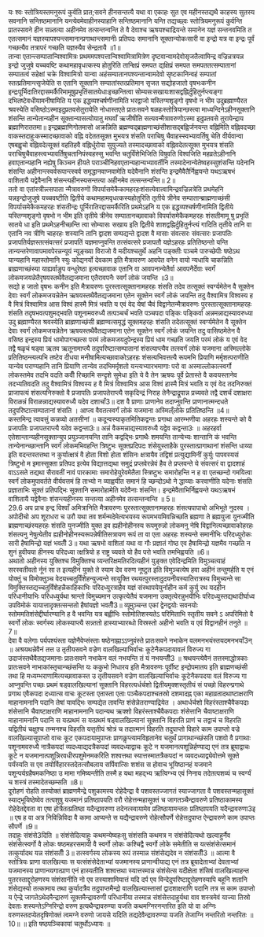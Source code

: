 

  
यः श्वः स्तोत्रियस्तमनुरूपं कुर्वति प्रात;सवने हीनसन्तत्यै यथा वा एकाहः सुत एव महीनस्तद्यथै काहस्य सुतस्य सवनानि सन्तिष्ठमानानि यन्त्येवमेवाहीनस्याहानि सन्तिष्ठमानानि यन्ति तद्यच्छ्वः स्तोत्रियमनुरूपं कुर्वन्ति प्रातस्सवने हीन सन्न्तत्या अहीनमेव तत्सन्तन्वन्ति ते वै देवाश्च ऋषयश्चाद्रियन्ते समानेन यज्ञं सन्तनवमिति त एतत्समानं यज्ञस्यापश्यन्त्समानान्प्रगाथान्त्समानीः प्रतिपदः समानानि सूक्तान्योकःसारी वा इन्द्रो यत्र वा इन्द्रः पूर्वं गच्छत्यैव तत्रापरं गच्छति यज्ञस्यैव सेन्द्रतायै ॥1॥  
तान्वा एतान्त्सम्पातान्विश्वामित्रः प्रथममपश्यत्तान्विश्वामित्रामित्रेण दृष्टवान्वामदेवोसृजतैत्वामिन्द्र वज्रिन्नत्रयन्न इन्द्रो जुजुषे यच्चवष्टि कथामहावृधत्कस्य होतुरिति तान्क्षिप्रं समपत द्यक्षिप्रं समपत समपततत्सम्पातानां सम्पातत्वं सहेक्षां चक्रे विश्वामित्रो यान्वा अहंसम्पातानपश्यन्तान्वामदेवो सृष्टकानिन्वहं सम्पातां स्तत्प्रतिमान्त्सृजेयेति स एतानि सूक्तानि सम्पातांस्तत्प्रतिमान सृजत सद्योहजातो वृषभःकनीन इन्द्रःपूर्भिदातिरद्दासमर्कैरिमामूषुप्रभृतिंसातयेधाःइच्छन्तित्वा सोम्यसःसखायःशासद्वह्निर्दुहितुर्नप्त्यङ्गा दभितष्टेवधीयामनीषामिति य एक इद्धव्यश्चर्षणीनामिति भरद्वाजो यस्तिग्मशृङ्गो वृषभो न भीम उदुब्रह्माण्यैरत श्रवस्येति वसिष्ठोऽस्माइदुप्रतवसेतुरायेति नोधास्तएते प्रातःसवने षळहःस्तोत्रियान्छस्त्वा माध्यन्दिनेऽहीनसूक्तानि शंसन्ति तान्येतान्यहीन सूक्तान्यासत्योयातु मघवाँ ऋजीषीति सत्यवन्मैत्रावरुणोऽस्मा इदुप्रतवसे तुरायेन्द्राय ब्रह्माणिराततमा॥ इन्द्रब्रह्माणिगोतमासो अक्रन्निति ब्रह्मण्वद्ब्राह्मणाच्छंसीशासद्बह्विर्जनयन्त वह्निमिति वह्निवदच्छा वाकस्तदाहुःकस्मादच्छावाको वह्नि वदेततसूक्त मुभयत्र शंसति पराचिषु चैवाहस्स्वभ्यावर्तिषु चेति वीर्यवान्वा एषबह्वृचो वह्निवदेत्सूक्तं वहतिहवै वह्निर्धुरोया सुयुज्यते तस्मादच्छावाको वह्निवदेतत्सूक्त मुभयत्र शंसति पराचिषुचैवाहस्त्वभ्यावर्तिषुचतानिपंस्वहस्सु भवन्ति चतुर्विंशेभिजिति विषुवति विश्वजिति महव्रतेऽहीनानि हवाएतान्यहानि नह्येषु किञ्चन हीयते पराञ्चीनिहवएतान्यहान्यभ्यावर्तीनि तस्मादेनान्येतेष्वहस्सुशंसन्ति यदेनानि शंसन्ति अहीनान्त्स्वर्वरूपान्त्स्वर्व समृद्धानवाप्नवामेति यदेवैनानि शंसन्ति इन्द्रमैवैतैर्निह्वयन्ते यथऽऋषभं वाशितायै यद्वेवैनानि शंसन्त्यहीनस्यसन्तत्या अहीनमेव तत्सन्तन्वन्ति॥ 2॥  
ततो वा एतांस्त्रीन्न्त्सपाता न्मैत्रावरुणॊ विपर्यासमेकैकामहरहःशंसत्येवात्वामिन्द्रवज्रिन्नत्रेति प्रथमेहनि यन्नइन्द्रोजुजुषे यच्चवष्टीति द्वितीये कथामहामवृधत्कस्यहोतुरिति तृतीये त्रीनेव सम्पातान्ब्राह्मणाच्छंसी विपर्यासमेकैकमहरहः शंसतीन्द्रः पूर्भिरातिरद्दासमर्कैरिति प्रथमेऽहनि य एक इद्धव्यश्चर्षणीनामिति द्वितीये यस्तिग्मशृङ्गो वृषभो न भीम इति तृतीये त्रीनेव सम्पातानच्छावाको विपर्यासमेकैकमहरहः शंसतीमामू षु प्रभृतिं सातये धा इति प्रथमेऽहनीच्छन्ति त्वा सोम्यासः सखाय इति द्वितीये शाशद्वह्निर्दुहितुर्नप्त्यं गादिति तृतीये तानि वा एतानि नव त्रीणि चाहरहः शस्यानि तानि द्वादश सम्पद्यन्ते द्वादश वै मासाः संवत्सरः संवत्सरः प्रजापतिः प्रजापतिर्यज्ञस्तत्संवत्सरं प्रजापतिं यज्ञमाप्नुवन्ति तत्संवत्सरे प्रजापतौ यज्ञेऽहरहः प्रतितिष्ठन्तो यन्ति तान्यन्तरेणावापमावपेरन्नन्यूयं न्यूङ्ख्या विराजो वै मदीयश्चतुर्थे अहनि पङ्क्तीः पञ्चमे पारुच्छेपीः षष्ठेऽथ यान्यहानि महास्तोमानि स्युः कोद्यनर्यो देवकाम इति मैत्रावरुण आवपेत वनेन वायो न्यधायि चाकन्निति ब्राह्मणाच्छंस्या याह्यर्वाङुप वन्धुरेष्ठा इत्यच्छावाक एतानि वा आवपनान्येतैर्वा आवपनैर्देवाः स्वर्गं लोकमजयन्नेतैरृषयस्तथैवैतद्यजमाना एतैरावपनैः स्वर्गं लोकं जयन्ति ॥3॥  
सद्यो ह जातो वृषभः कनीन इति मैत्रावरुणः पुरस्तात्सूक्तानामहरहः शंसति तदेव तत्सूक्तं स्वर्ग्यमेतेन वै सूक्तेन देवाः स्वर्गं लोकमजयन्नेतेन ऋषयस्तथैवैतद्यजमाना एतेन सूक्तेन स्वर्गं लोकं जयन्ति तदु वैश्वामित्र विश्वस्य ह वै मित्रं विश्वामित्र आस विश्वं हास्मै मित्रं भवति य एवं वेद येषां चैवं विद्वानेतन्मैत्रावरुणः पुरस्तात्सूक्तानामहरहः शंसति तदृषभवत्पशुमद्भवति पशूनामवरुध्यै तत्पञ्चर्चं भवति पञ्चपदा पङ्किः पङ्किर्वा अन्नमन्नाद्यस्यावरुध्या उदु ब्रह्माण्यैरत श्रवस्येति ब्राह्मणाच्छंसी ब्रह्मण्वत्समृद्धं सूक्तमहरहः शंसति तदेतत्सूक्तं स्वर्ग्यमेतेन वै सूक्तेन देवाः स्वर्गं लोकमजयन्नेतेन ऋषयस्तथैवैतद्यजमाना एतेन सूक्तेन स्वर्गं लोकं जयन्ति तदु वासिष्ठमेतेन वै वसिष्ठ इन्द्रस्य प्रियं धामोपागच्छत्स परमं लोकमजयदुपेन्द्रस्य प्रियं धाम गच्छति जयति परमं लोकं य एवं वेद तद्वै षळृचं षड्वा ऋतव ऋतूनामाप्त्यै तदुपरिष्टात्सम्पातानां शंसत्याप्त्यैव तत्स्वर्गं लोकं यजमाना अस्मिल्लोके प्रतितिष्ठन्त्यत्यभि तष्टेव दीधया मनीषामित्यच्छावाकोऽहरहः शंसत्यभिवत्तत्यै रूपमभि प्रियाणि मर्मृशत्पराणीति यान्येव पराण्यहानि तानि प्रियाणि तान्येव तदभिमर्मृशतो यन्त्यभ्यारभमाणाः परो वा अस्माल्लोकात्स्वर्गो लोकस्तमेव तदभि वदति कवीँ रिच्छामि सन्दृशे सुमेधा इति ये वै तेन ऋषयः पूर्वे प्रेतास्ते वै कवयस्तानेव तदभ्यतिवदति तदु वैश्वामित्रं विश्वस्य ह वै मित्रं विश्वामित्र आस विश्वं हास्मै मित्रं भवति य एवं वेद तदनिरुक्तं प्राजापत्यं शंसत्यनिरुक्तो वै प्रजापतिः प्रजापतेराप्त्यै सकृदिन्द्रं निराह तेनैन्द्राद्रूपान्न प्रच्यवते तद्वै दशर्चं दशाक्षरा विराळन्नं विराळन्नाद्यस्यावरुध्यै यदेव दशार्चां3॥ दश वै प्राणाः प्राणानेव तदाप्नुवन्ति प्राणानात्मन्दधते तदुपरिष्टात्सम्पातानां शंसति । आप्त्व वैवतत्स्वर्गं लोकं यजमाना अस्मिल्ँलोके प्रतितिष्ठन्ति ॥4॥  
कस्तमिन्द्र त्वावसुं कन्नव्यो अतसीनां ॥ कदून्वस्याकृतमितिकद्वन्तः प्रगाथा आरम्भणीया अहरहः शस्यन्ते को वै प्रजापतिः प्रजापतराप्त्यै यदेव कद्वन्ता3ः॥ अन्नं वैकमन्नाद्यस्यावरुध्यै यद्वेव कद्वन्ता3ः ॥ अहरहर्वा एतेशान्तान्यहीनसूक्तान्युप प्रयुञ्जानयन्ति तानि कद्वद्भिः प्रगाथैः शमयन्ति तान्येभ्यः शान्तानि कं भवन्ति तान्येनान्च्छान्तानि स्वर्गं लोकमभिवहन्ति त्रिष्टुभः सूक्तप्रदिपदः शंसेयुस्ताहैके पुरस्तात्प्रागाथानां शंसन्ति धाय्या इति वदन्तस्तत्तथा न कुर्यात्क्षत्रं वै होता विशो होता शंसिनः क्षत्रायैव तद्विशं प्रत्युद्यामिनीं कुर्युः पापवस्यसं त्रिष्टुभो म इमास्सूक्ता प्रतिपद इत्येव विद्यात्तद्यथा समुद्रं प्रप्लवेरन्नेवं हैव ते प्रप्लवन्ते ये संवत्सरं वा द्वादशाहं वाऽऽसते तद्यथा सैरावतीं नावं पारकामाः समारोहेयुरेवमेतैता स्त्रिष्टुभः समारोहन्ति न ह वा एतच्छन्दो गमयित्वा स्वर्गं लोकमुपावर्तते वीर्यवत्तमं हि ताभ्यो न व्याह्वयीत समानं हि च्छन्दोऽथो ने द्धाय्याः करवाणीति यदेनाः शंसति प्रज्ञाताभिः सूक्तं प्रतिपद्भिः सूक्तानि समारोहामेति यदेवैनाः शंसन्ति। इन्द्रमेवैताभिर्निह्वयन्ते यथऽऋषभं वाशितायै यद्वेवैनाः शंसन्त्यहीनस्य सन्तत्या अहीनमेव तत्सन्तन्वन्ति ॥ 5॥  
29.6 अप प्राच इन्द्र विश्वाँ अमित्रानिति मैत्रावरुणः पुरस्तात्सूक्तानामहरहः शंसत्यपापाचो अभिभूते नुदस्व । अपोदीचो अप शूराधरा च उरौ यथा तव शर्मन्मदेमेत्यभयस्य रूपमभयमिवन्निच्छति ब्रह्मणा ते ब्रह्मयुजा युनज्मीति ब्राह्मणाच्छंस्यहरहः शंसति युनज्मीति युक्त इव ह्यहीनोहीनस्य रूपमुरुन्नो लोकमनु नेषि विद्वानित्यच्छावाकोहरहः शंसत्यनु नेषुत्येतीव ह्यहीनोहीनस्यरूपन्नेषीतिसत्रायण रूपं ता वा एता अहरहः शस्यन्ते समानीभिः परिदध्युरोकः सारी हैषामिन्द्रो यज्ञं भवतीँ 3॥ यथा ऋषभो वाशितां यथा वा गौः प्रज्ञातं गोष्ठ एव हैषामिन्द्रो यज्ञमैव गच्छति न शुनं हुवीयया हीनस्य परिदध्या त्क्षत्रियो ह राष्ट्र च्यवते यो हैव परो भवति तमभिह्वयति ॥6॥  
अथातो अहीनस्य युक्तिश्च विमुक्तिश्च व्यन्तरिक्षमतिरदित्यहीनं युङ्क्त एवेदिन्द्रमिति विमुञ्चत्याहं सरस्वतीवतो र्नूनं सा त इत्यहीनं युक्ते ते स्याम देव वरुण नूष्टुत इति विमुञ्चत्येष हवा अहीनं तन्तुमर्हति य एनं योक्तुं च विमोक्तुञ्च वेदयच्चतुर्विंशेहन्युज्यन्ते सायुक्ति रथयत्पुरस्तादुदयनीयस्यातिरात्रस्य विमुच्यन्ते सा विमुक्तिस्तद्यच्चतुर्विंशेहन्नैकाहिकाभिः परिदध्युरत्राहैव यज्ञं संस्थापयेयुर्नाहीन कर्म कुर्यु रथ यदहीन परिधानीयाभिः परिधध्युर्यथा श्रान्तो विमुच्यमान उत्कृत्येतैवं यजमाना उक्तृत्येरन्नुभयीभिः परिदध्युस्तद्यथादीर्घाध्व उपविमोकं यायात्तादृक्तत्सन्ततो हैषांयज्ञो भवतीँ3॥ व्यूमुञ्चन्त एकां द्वेनद्वयोः सवनयोः स्तोममतिशंसेद्दीर्घारण्यानि ह वै भवन्ति यत्र बह्वीभिः स्तोमोतिशस्यतेऽ परिमिताभि स्तृतीय सवने ऽ अपरिमितो वै स्वर्गो लोकः स्वर्गस्य लोकस्याप्त्यै सन्न्ततो हास्याभ्यारब्धो विस्रस्तो अहीनो भवति य एवं विद्वानहीनं तनुते ॥7॥  
देवा वै वलेगाः पर्यपश्यंस्ता यज्ञेनैवेप्संस्ताः षष्ठेनाह्नाऽऽप्नुवंस्ते प्रातःसवने नभाकेन वलमनभयंस्तयदमनभयाँ3न् ॥ अश्रयथन्नेवैनं तत्त उ तृतीयसवने वज्रेण वालखिल्याभिर्वाचः कूटेनैकपदायावलं विरुज्य गा उदाजंस्तथैवैतद्यजमानाः प्रातःसवने नभाकेन वलं नभयन्ति तं यं नभयन्तीँ3 ॥ श्रथयन्त्येवैनं तत्तस्माद्धोत्रकाः प्रातःसवने नाभाकांस्तृचान्च्छंसन्ति यः ककुभो निधारय इति मैत्रावरुणः पूर्वीष्ट इन्द्रोपमातय इति ब्राह्मणच्छंसी तथा हि मध्यम्भराणामित्यच्छावाकस्त उ तृतीयसवने वज्रेण वालखिल्याभिर्वाचः कूटेनैकपदया वलं विरुज्य गा आप्नुवन्ति पच्छः प्रथमं षड्वालखिल्यानां सूक्तानि विहरत्यर्धर्चशो द्वितीयमृक्शस्तृतीयं सं पच्छो विहरन्प्रगाथे प्रगाथ एवैकपदा दध्यात्स वाचः कूटस्ता एतास्ता एताः पञ्चैकपदाश्चतस्रो दशमादह्न एका महाव्रतादथाष्टाक्षराणि माहानामनानि पदानि तेषां यावद्भिः सम्पद्येत तावन्ति शंसेन्नेतराण्याद्रियेत । अथार्धर्चशो विहरंस्ताश्चैवैकपदाः शंसेत्तानि चैवाष्टाक्षराणि माहानामनानि पदान्यथ ऋक्शो विहरंस्ताश्चैवैकपदाः शंसेत्तानि चैवाष्टाक्षराणि माहानामनानि पदानि स यत्प्रथमं स यत्प्रथमं षड्वालखिल्यानां सूक्तानि विहरति प्राणं च तद्वाचं च विहरति यद्वितीयं चक्षुश्च तन्मनश्च विहरति यत्तृतीयं श्रोत्रं च तदात्मानं विहरति तदुपाप्तो विहारे काम उपाप्तो वज्रे वालखिल्यासूपाप्तो वाचः कूट एकपदायामुपाप्तः प्राणकॢप्त्यामविहृतानेव चतुर्थं प्रागाथान्च्छंसति पशवो वै प्रगाथाः पशूनामवरुध्यै नात्रैकपदां व्यदध्याद्यदत्रैकपदां व्यवदध्याद्वाचः कूटे न यजमानत्पशून्निर्हण्याद्य एनं तत्र ब्रूयाद्वाचः कूटे न यजमानात्पशून्निरवधीरपशुमेनमकरिति शश्वत्तथा स्यात्तस्मातत्रैकपदां न व्यवदध्याद्व्येवोत्तमे सूक्ते पर्यंस्यति स एव तयोर्विहारस्तदेतत्सौबलाय सर्पिवात्सिः शशंस स होवाच भूयिष्ठानहं यजमाने पशून्पर्यग्रहैषमकनिष्ठा उ मामा गमिष्यन्तीति तस्मै ह यथा महद्भ्य ऋत्विग्भ्य एवं निनाय तदेतत्पशव्यं च स्वर्ग्यं च शस्त्रं तस्मादेतच्छम्सति ॥8॥  
दूरोहणं रोहति तस्योक्तं ब्राह्मणमैन्द्रे पशुकामस्य रोहेदैन्द्रा वै पशवस्तज्जागतं स्याज्जागता वै पशवस्तन्महासूक्तं स्याद्भूयिष्ठेष्वेव तत्पशुषु यजमानं प्रतिष्ठापयति वरौ रोहेत्तन्महासूक्तं च जागतञ्चैन्द्रावरुणे प्रतिष्ठाकामस्य रोहेदेतद्देवता वा एषा होत्रैतत्प्रतिष्ठा यदैन्द्रावरुणा तदेनत्स्वायामेव प्रतिष्ठायामन्ततः प्रतिष्ठापयति यदैन्द्रावरुणा3इ ॥ एष ह वा अत्र निविन्निविदा वै कामा आप्यन्ते स यद्यैन्द्रावरुणे रोहेत्सौपर्णे रोहेत्तदुपाप्त ऐन्द्रावरुणे काम उपाप्तः सौपर्णे ॥9॥  
तदाहुः संशंसे3दिति ॥ संशंसेदित्याहुः कथमन्येष्वहःसु संशंसति कथमत्र न संशंसेदित्यथो खल्वाहुर्नैव संशंसेत्स्वर्गो वै लोकः षष्ठमहरसमायी वै स्वर्गो लोकः कश्चिद्वै स्वर्गो लोके समेतीति स यत्संशंसेत्समानं तत्कुर्यादथ यन्न संशंसतीँ 3॥ तत्स्वर्गस्य लोकस्य रूपं तस्मान्न संशंसेद्यदेव न संशंसतीँ3 ॥ आत्मा वै स्तोत्रियः प्राणा वालखिल्याः स यत्संशंसेदेताभ्यां यजमानस्य प्राणान्वीयाद्य एनं तत्र ब्रूयादेताभ्यां देवताभ्यां यजमानस्य प्राणान्व्यगात्प्राण एनं हास्यतीति शश्वत्तथा स्यात्तस्मान्न संशंसेत्स यदीक्षेता शंसिषं वालखिल्याहन्त पुतरस्ताद्दूरोहणस्य संशंसानीति नो एव तस्याशामियात्तं यदि दर्प एव विन्देदुपरिष्टाद्दूरोहणस्यापि बहूनि शतानि शंसेद्यस्यो तत्कामाय तथा कुर्यादत्रैव तदुपाप्तमैन्द्रो वालखिल्यास्तासां द्वादशाक्षराणि पदानि तत्र स काम उपाप्तो य ऐन्द्रे जागतेऽथेदमैन्द्रारुणं सूक्तमैन्द्रावरुणी परिधानीया तस्मान्न संशंसेत्तदाहुर्यथा वाव शस्त्रमेवं याज्या तिस्रो देवताः शस्यन्तेऽग्निरिन्द्रो वरुण इत्यथैन्द्रावरुण्या यजति कथमग्निरनन्तरित इति यो वा अग्निः वरुणस्तदप्येतदृषिणोक्तं त्वमग्ने वरुणो जायसे यदिति तद्यदेवैन्द्रावरुण्या यजति तेजाग्नि नन्तरितो नन्तरितः ॥ 10॥ ॥ इति षष्ठपञ्चिकायां चतुर्थोऽध्यायः ॥  
